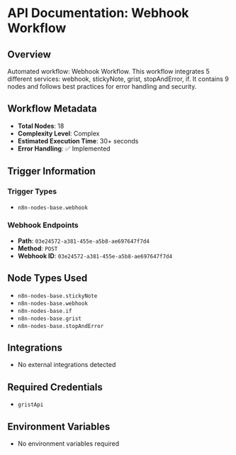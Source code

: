 # API Documentation: Webhook Workflow

## Overview
Automated workflow: Webhook Workflow. This workflow integrates 5 different services: webhook, stickyNote, grist, stopAndError, if. It contains 9 nodes and follows best practices for error handling and security.

## Workflow Metadata
- **Total Nodes**: 18
- **Complexity Level**: Complex
- **Estimated Execution Time**: 30+ seconds
- **Error Handling**: ✅ Implemented

## Trigger Information
### Trigger Types
- `n8n-nodes-base.webhook`

### Webhook Endpoints
- **Path**: `03e24572-a381-455e-a5b8-ae697647f7d4`
- **Method**: `POST`
- **Webhook ID**: `03e24572-a381-455e-a5b8-ae697647f7d4`


## Node Types Used
- `n8n-nodes-base.stickyNote`
- `n8n-nodes-base.webhook`
- `n8n-nodes-base.if`
- `n8n-nodes-base.grist`
- `n8n-nodes-base.stopAndError`

## Integrations
- No external integrations detected

## Required Credentials
- `gristApi`

## Environment Variables
- No environment variables required
